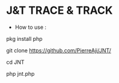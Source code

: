 # J&T TRACE & TRACK

* How to use : 

pkg install php

git clone https://github.com/PierreAji/JNT/

cd JNT

php jnt.php
